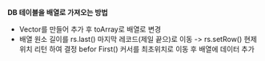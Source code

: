 **DB 테이블을 배열로 가져오는 방법**
  * Vector를 만들어 추가 후 toArray로 배열로 변경 
  * 배열 원소 길이를 rs.last() 마지막 레코드(제일 끝으)로 이동 -> rs.setRow() 현제 위치 리턴 하여 결정 befor First() 커서를 최초위치로 이동 후 배열에 데이터 추가
